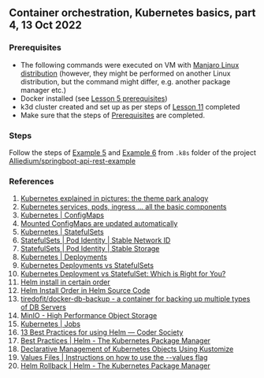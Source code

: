 ## Container orchestration, Kubernetes basics, part 4, 13 Oct 2022

### Prerequisites ###

- The following commands were executed on VM with [Manjaro Linux distribution](https://manjaro.org/download/) (however, they might be performed on another Linux distribution, but the command might differ, e.g. another package manager etc.)
- Docker installed (see [Lesson 5 prerequisites](../05_docker_basic_commands_postgres_23-aug-2022/README.md))
- k3d cluster created and set up as per steps of [Lesson 11](../11_k8s_dev_tools_kubectl_krew_vscode_15-sep-2022/README.md) completed
- Make sure that the steps of [Prerequisites](https://github.com/Alliedium/springboot-api-rest-example/tree/master/.k8s#1-prerequisites)
are completed.

### Steps ###

Follow the steps of 
[Example 5](https://github.com/Alliedium/springboot-api-rest-example/blob/master/.k8s/05-deployment-statefulset-configmap-secret)
and 
[Example 6](https://github.com/Alliedium/springboot-api-rest-example/blob/master/.k8s/06-job-with-minio)
from ```.k8s``` folder of the project 
[Alliedium/springboot-api-rest-example](https://github.com/Alliedium/springboot-api-rest-example/) 

### References ###

1. [Kubernetes explained in pictures: the theme park analogy](https://danlebrero.com/2018/07/09/kubernetes-explained-in-pictures-the-theme-park-analogy/)
2. [Kubernetes services, pods, ingress ... all the basic components](https://www.padok.fr/en/blog/kubernetes-essentials-components-pods-services)
3. [Kubernetes | ConfigMaps](https://kubernetes.io/docs/concepts/configuration/configmap/)
4. [Mounted ConfigMaps are updated automatically](https://kubernetes.io/docs/concepts/configuration/configmap/#mounted-configmaps-are-updated-automatically)
5. [Kubernetes | StatefulSets](https://kubernetes.io/docs/concepts/workloads/controllers/statefulset)
6. [StatefulSets | Pod Identity | Stable Network ID](https://kubernetes.io/docs/concepts/workloads/controllers/statefulset/#stable-network-id)
7. [StatefulSets | Pod Identity | Stable Storage](https://kubernetes.io/docs/concepts/workloads/controllers/statefulset/#stable-storage)
8. [Kubernetes | Deployments](https://kubernetes.io/docs/concepts/workloads/controllers/deployment/)
9. [Kubernetes Deployments vs StatefulSets](https://stackoverflow.com/questions/41583672/kubernetes-deployments-vs-statefulsets#:~:text=Deployment%20is%20a%20resource%20to,be%20using%20its%20own%20Volume)
10. [Kubernetes Deployment vs StatefulSet: Which is Right for You?](https://cloud.netapp.com/blog/cvo-blg-kubernetes-deployment-vs-statefulset-which-is-right-for-you)
11. [Helm install in certain order](https://stackoverflow.com/questions/51957676/helm-install-in-certain-order)
12. [Helm Install Order in Helm Source Code](https://github.com/helm/helm/blob/12f1bc0acdeb675a8c50a78462ed3917fb7b2e37/pkg/releaseutil/kind_sorter.go)
13. [tiredofit/docker-db-backup - a container for backing up multiple types of DB Servers](https://github.com/tiredofit/docker-db-backup)
14. [MinIO - High Performance Object Storage](https://github.com/minio/minio)
15. [Kubernetes | Jobs](https://kubernetes.io/docs/concepts/workloads/controllers/job/)
16. [13 Best Practices for using Helm — Coder Society](https://codersociety.com/blog/articles/helm-best-practices)
17. [Best Practices | Helm - The Kubernetes Package Manager](https://helm.sh/docs/chart_best_practices/)
18. [Declarative Management of Kubernetes Objects Using Kustomize](https://kubernetes.io/docs/tasks/manage-kubernetes-objects/kustomization/)
19. [Values Files | Instructions on how to use the --values flag](https://helm.sh/docs/chart_template_guide/values_files/)
20. [Helm Rollback | Helm - The Kubernetes Package Manager](https://helm.sh/docs/helm/helm_rollback/)
